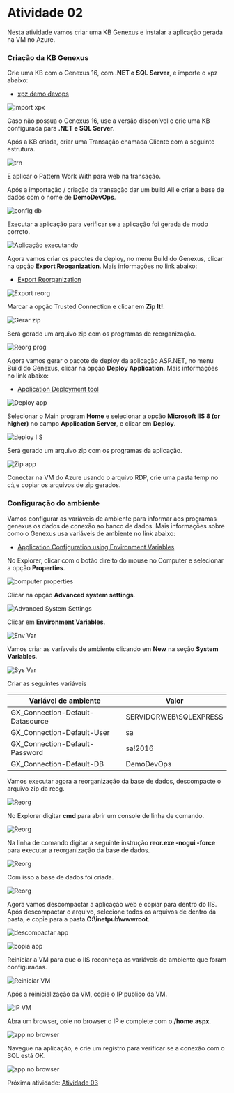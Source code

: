 # Atividade 02

Nesta atividade vamos criar uma KB Genexus e instalar a aplicação gerada na VM no Azure.

### Criação da KB Genexus

Crie uma KB com o Genexus 16, com **.NET e SQL Server**, e importe o xpz abaixo:

- [xpz demo devops](arquivos/HandsOnDevOPs.xpz)

![import xpx](../imagens/Kbgx1.png)

Caso não possua o Genexus 16, use a versão disponível e crie uma KB configurada para **.NET e SQL Server**.

Após a KB criada, criar uma Transação chamada Cliente com a seguinte estrutura.

![trn](../imagens/gx1.png)

E aplicar o Pattern Work With para web na transação.

Após a importação / criação da transação dar um build All e criar a base de dados com o nome de **DemoDevOps**.

![config db](../imagens/Kbgx2.png)

Executar a aplicação para verificar se a aplicação foi gerada de modo correto.

![Aplicação executando](../imagens/Kbgx3.png)

Agora vamos criar os pacotes de deploy, no menu Build do Genexus, clicar na opção **Export Reoganization**. Mais informações no link abaixo:

- [Export Reorganization](https://wiki.genexus.com/commwiki/servlet/wiki?34476,Export+Reorganization)

![Export reorg](../imagens/Kbgx4.png)

Marcar a opção Trusted Connection e clicar em **Zip It!**.

![Gerar zip](../imagens/Kbgx5.png)

Será gerado um arquivo zip com os programas de reorganização.

![Reorg prog](../imagens/Kbgx6.png)

Agora vamos gerar o pacote de deploy da aplicação ASP.NET, no menu Build do Genexus, clicar na opção **Deploy Application**. Mais informações no link abaixo:

- [Application Deployment tool](https://wiki.genexus.com/commwiki/servlet/wiki?32092,Application+Deployment+tool)

![Deploy app](../imagens/Kbgx7.png)

Selecionar o Main program **Home** e selecionar a opção **Microsoft IIS 8 (or higher)** no campo **Application Server**, e clicar em **Deploy**.

![deploy IIS](../imagens/Kbgx8.png)

Será gerado um arquivo zip com os programas da aplicação.

![Zip app](../imagens/Kbgx9.png)

Conectar na VM do Azure usando o arquivo RDP, crie uma pasta temp no c:\ e copiar os arquivos de zip gerados.


### Configuração do ambiente

Vamos configurar as variáveis de ambiente para informar aos programas genexus os dados de conexão ao banco de dados. Mais informações sobre como o Genexus usa variáveis de ambiente no link abaixo:

- [Application Configuration using Environment Variables](https://wiki.genexus.com/commwiki/servlet/wiki?39459,Application+Configuration+using+Environment+Variables)

No Explorer, clicar com o botão direito do mouse no Computer e selecionar a opção **Properties**.

![computer properties](../imagens/Envvar1.png)

Clicar na opção **Advanced system settings**.

![Advanced System Settings](../imagens/Envvar2.png)

Clicar em **Environment Variables**.

![Env Var](../imagens/Envvar3.png)

Vamos criar as varíaveis de ambiente clicando em **New** na seção **System Variables**.

![Sys Var](../imagens/Envvar4.png)

Criar as seguintes variáveis

| Variável de ambiente | Valor |
| --- | --- |
| GX_Connection-Default-Datasource  | SERVIDORWEB\SQLEXPRESS  |
| GX_Connection-Default-User  | sa  |
| GX_Connection-Default-Password | sa!2016 |
| GX_Connection-Default-DB | DemoDevOps |

Vamos executar agora a reorganização da base de dados, descompacte o arquivo zip da reog.

![Reorg](../imagens/Envvar5.png)

No Explorer digitar **cmd** para abrir um console de linha de comando.

![Reorg](../imagens/Envvar6.png)

Na linha de comando digitar a seguinte instrução **reor.exe -nogui -force** para executar a reorganização da base de dados.

![Reorg](../imagens/Envvar8.png)

Com isso a base de dados foi criada.

![Reorg](../imagens/Envvar9.png)

Agora vamos descompactar a aplicação web e copiar para dentro do IIS. Após descompactar o arquivo, selecione todos os arquivos de dentro da pasta, e copie para a pasta **C:\inetpub\wwwroot**.

![descompactar app](../imagens/Envvar10.png)

![copia app](../imagens/Envvar11.png)

Reiniciar a VM para que o IIS reconheça as variáveis de ambiente que foram configuradas.

![Reiniciar VM](../imagens/Envvar12.png)

Após a reinicialização da VM, copie o IP público da VM.

![IP VM](../imagens/Envvar13.png)

Abra um browser, cole no browser o IP e complete com o **/home.aspx**.

![app no browser](../imagens/Envvar14.png)

Navegue na aplicação, e crie um registro para verificar se a conexão com o SQL está OK.

![app no browser](../imagens/Envvar15.png)

Próxima atividade: [Atividade 03](atividades/03-atividade.md)